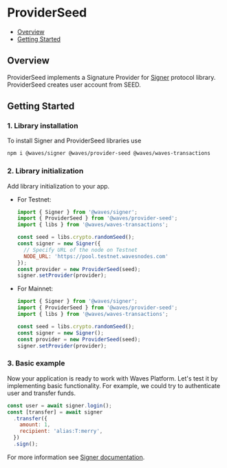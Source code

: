 # ProviderSeed

* [Overview](#overview)
* [Getting Started](#getting-started)

<a id="overview"></a>
## Overview

ProviderSeed implements a Signature Provider for [Signer](https://github.com/wavesplatform/signer) protocol library. ProviderSeed creates user account from SEED.

<a id="getting-started"></a>
## Getting Started

### 1. Library installation

To install Signer and ProviderSeed libraries use

```bash
npm i @waves/signer @waves/provider-seed @waves/waves-transactions
```

### 2. Library initialization

Add library initialization to your app.

* For Testnet:

   ```js
   import { Signer } from '@waves/signer';
   import { ProviderSeed } from '@waves/provider-seed';
   import { libs } from '@waves/waves-transactions';
   
   const seed = libs.crypto.randomSeed();
   const signer = new Signer({
     // Specify URL of the node on Testnet
     NODE_URL: 'https://pool.testnet.wavesnodes.com'
   });
   const provider = new ProviderSeed(seed);
   signer.setProvider(provider);
   ```

* For Mainnet:

   ```js
   import { Signer } from '@waves/signer';
   import { ProviderSeed } from '@waves/provider-seed';
   import { libs } from '@waves/waves-transactions';
   
   const seed = libs.crypto.randomSeed();
   const signer = new Signer();
   const provider = new ProviderSeed(seed);
   signer.setProvider(provider);
   ```

### 3. Basic example

Now your application is ready to work with Waves Platform. Let's test it by implementing basic functionality. For example, we could try to authenticate user and transfer funds.

```js
const user = await signer.login();
const [transfer] = await signer
  .transfer({
    amount: 1,
    recipient: 'alias:T:merry',
  })
  .sign();
```

For more information see [Signer documentation](https://github.com/wavesplatform/signer/blob/master/README.md).
